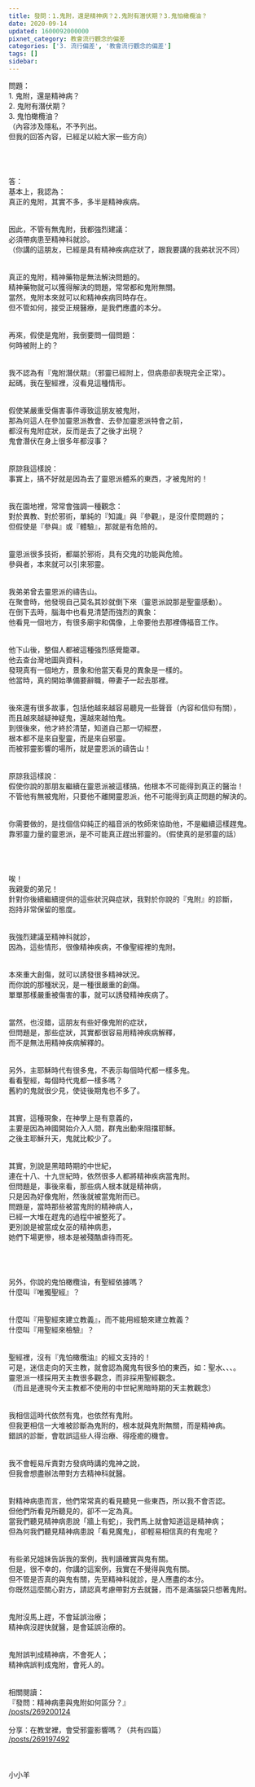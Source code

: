 ```yaml
---
title: 發問：1.鬼附，還是精神病？2.鬼附有潛伏期？3.鬼怕橄欖油？
date: 2020-09-14
updated: 1600092000000
pixnet_category: 教會流行觀念的偏差
categories: ['3. 流行偏差', '教會流行觀念的偏差']
tags: []
sidebar: 
---
```


<div>問題：</div>
<div>1.<span style="white-space:pre"> </span>鬼附，還是精神病？</div>
<div>2.<span style="white-space:pre"> </span>鬼附有潛伏期？</div>
<div>3.<span style="white-space:pre"> </span>鬼怕橄欖油？</div>
<div>（內容涉及隱私，不予列出。</div>
<div>但我的回答內容，已經足以給大家一些方向）</div>
<div> </div>
<div> </div>
<div> </div>
<div> </div>
<div>答：</div>
<div>基本上，我認為：</div>
<div>真正的鬼附，其實不多，多半是精神疾病。</div>
<div> </div>
<div> </div>
<div>因此，不管有無鬼附，我都強烈建議：</div>
<div>必須帶病患至精神科就診。</div>
<div>（你講的這朋友，已經是具有精神疾病症狀了，跟我要講的我弟狀況不同）</div>
<div> </div>
<div> </div>
<div>真正的鬼附，精神藥物是無法解決問題的。</div>
<div>精神藥物就可以獲得解決的問題，常常都和鬼附無關。</div>
<div>當然，鬼附本來就可以和精神疾病同時存在。</div>
<div>但不管如何，接受正規醫療，是我們應盡的本分。</div>
<div> </div>
<div> </div>
<div>再來，假使是鬼附，我倒要問一個問題：</div>
<div>何時被附上的？</div>
<div> </div>
<div> </div>
<div>我不認為有『鬼附潛伏期』（邪靈已經附上，但病患卻表現完全正常）。</div>
<div>起碼，我在聖經裡，沒看見這種情形。</div>
<div> </div>
<div> </div>
<div>假使某嚴重受傷害事件導致這朋友被鬼附，</div>
<div>那為何這人在參加靈恩派教會、去參加靈恩派特會之前，</div>
<div>都沒有鬼附症狀，反而是去了之後才出現？</div>
<div>鬼會潛伏在身上很多年都沒事？</div>
<div> </div>
<div> </div>
<div>原諒我這樣說：</div>
<div>事實上，搞不好就是因為去了靈恩派體系的東西，才被鬼附的！</div>
<div> </div>
<div> </div>
<div>我在園地裡，常常會強調一種觀念：</div>
<div>對於異教、對於邪術，單純的『知識』與『參觀』，是沒什麼問題的；</div>
<div>但假使是『參與』或『體驗』，那就是有危險的。</div>
<div> </div>
<div> </div>
<div>靈恩派很多技術，都屬於邪術，具有交鬼的功能與危險。</div>
<div>參與者，本來就可以引來邪靈。</div>
<div> </div>
<div> </div>
<div>我弟弟曾去靈恩派的禱告山。</div>
<div>在聚會時，他發現自己莫名其妙就倒下來（靈恩派說那是聖靈感動）。</div>
<div>在倒下去時，腦海中也看見清楚而強烈的異象：</div>
<div>他看見一個地方，有很多廟宇和偶像，上帝要他去那裡傳福音工作。</div>
<div> </div>
<div> </div>
<div>他下山後，整個人都被這種強烈感覺籠罩。</div>
<div>他去查台灣地圖與資料，</div>
<div>發現真有一個地方，景象和他當天看見的異象是一樣的。</div>
<div>他當時，真的開始準備要辭職，帶妻子一起去那裡。</div>
<div> </div>
<div> </div>
<div>後來還有很多故事，包括他越來越容易聽見一些聲音（內容和信仰有關），</div>
<div>而且越來越疑神疑鬼，還越來越怕鬼。</div>
<div>到很後來，他才終於清楚，知道自己那一切經歷，</div>
<div>根本都不是來自聖靈，而是來自邪靈。</div>
<div>而被邪靈影響的場所，就是靈恩派的禱告山！</div>
<div> </div>
<div> </div>
<div>原諒我這樣說：</div>
<div>假使你說的那朋友繼續在靈恩派被這樣搞，他根本不可能得到真正的醫治！</div>
<div>不管他有無被鬼附，只要他不離開靈恩派，他不可能得到真正問題的解決的。</div>
<div> </div>
<div> </div>
<div>你需要做的，是找個信仰純正的福音派的牧師來協助他，不是繼續這樣趕鬼。</div>
<div>靠邪靈力量的靈恩派，是不可能真正趕出邪靈的。（假使真的是邪靈的話）</div>
<div> </div>
<div> </div>
<div> </div>
<div> </div>
<div>唉！</div>
<div>我親愛的弟兄！</div>
<div>針對你後續繼續提供的這些狀況與症狀，我對於你說的『鬼附』的診斷，</div>
<div>抱持非常保留的態度。</div>
<div> </div>
<div> </div>
<div>我強烈建議至精神科就診，</div>
<div>因為，這些情形，很像精神疾病，不像聖經裡的鬼附。</div>
<div> </div>
<div> </div>
<div>本來重大創傷，就可以誘發很多精神狀況。</div>
<div>而你說的那種狀況，是一種很嚴重的創傷。</div>
<div>單單那樣嚴重被傷害的事，就可以誘發精神疾病了。</div>
<div> </div>
<div> </div>
<div>當然，也沒錯，這朋友有些好像鬼附的症狀，</div>
<div>但問題是，那些症狀，其實都很容易用精神疾病解釋，</div>
<div>而不是無法用精神疾病解釋的。</div>
<div> </div>
<div> </div>
<div>另外，主耶穌時代有很多鬼，不表示每個時代都一樣多鬼。</div>
<div>看看聖經，每個時代鬼都一樣多嗎？</div>
<div>舊約的鬼就很少見，使徒後期鬼也不多了。</div>
<div> </div>
<div> </div>
<div>其實，這種現象，在神學上是有意義的，</div>
<div>主要是因為神國開始介入人間，群鬼出動來阻擋耶穌。</div>
<div>之後主耶穌升天，鬼就比較少了。</div>
<div> </div>
<div> </div>
<div>其實，別說是黑暗時期的中世紀，</div>
<div>連在十八、十九世紀時，依然很多人都將精神疾病當鬼附。</div>
<div>但問題是，事後來看，那些病人根本就是精神病，</div>
<div>只是因為好像鬼附，然後就被當鬼附而已。</div>
<div>問題是，當時那些被當鬼附的精神病人，</div>
<div>已經一大堆在趕鬼的過程中被整死了。</div>
<div>更別說是被當成女巫的精神病患，</div>
<div>她們下場更慘，根本是被殘酷虐待而死。</div>
<div> </div>
<div> </div>
<div> </div>
<div> </div>
<div>另外，你說的鬼怕橄欖油，有聖經依據嗎？</div>
<div>什麼叫『唯獨聖經』？</div>
<div> </div>
<div> </div>
<div>什麼叫『用聖經來建立教義』，而不能用經驗來建立教義？</div>
<div>什麼叫『用聖經來檢驗』？</div>
<div> </div>
<div> </div>
<div>聖經裡，沒有『鬼怕橄欖油』的經文支持的！</div>
<div>可是，迷信走向的天主教，就會認為魔鬼有很多怕的東西，如：聖水、、、。</div>
<div>靈恩派一樣採用天主教很多觀念，而非採用聖經觀念。</div>
<div>（而且是連現今天主教都不使用的中世紀黑暗時期的天主教觀念）</div>
<div> </div>
<div> </div>
<div>我相信這時代依然有鬼，也依然有鬼附。</div>
<div>但我更相信一大堆被診斷為鬼附的，根本就與鬼附無關，而是精神病。</div>
<div>錯誤的診斷，會耽誤這些人得治療、得痊癒的機會。</div>
<div> </div>
<div> </div>
<div>我不會輕易斥責對方發病時講的鬼神之說，</div>
<div>但我會想盡辦法帶對方去精神科就醫。</div>
<div> </div>
<div> </div>
<div>對精神病患而言，他們常常真的看見聽見一些東西，所以我不會否認。</div>
<div>但他們所看見所聽見的，卻不一定為真。</div>
<div>當我們聽見精神病患說「牆上有蛇」，我們馬上就會知道這是精神病；</div>
<div>但為何我們聽見精神病患說「看見魔鬼」，卻輕易相信真的有鬼呢？</div>
<div> </div>
<div> </div>
<div>有些弟兄姐妹告訴我的案例，我判讀確實與鬼有關。</div>
<div>但是，很不幸的，你講的這案例，我實在不覺得與鬼有關。</div>
<div>但不管是否真的與鬼有關，先至精神科就診，是人應盡的本分。</div>
<div>你既然這麼關心對方，請認真考慮帶對方去就醫，而不是滿腦袋只想著鬼附。</div>
<div> </div>
<div> </div>
<div>鬼附沒馬上趕，不會延誤治療；</div>
<div>精神病沒趕快就醫，是會延誤治療的。</div>
<div> </div>
<div> </div>
<div>鬼附誤判成精神病，不會死人；</div>
<div>精神病誤判成鬼附，會死人的。</div>
<div> </div>
<div> </div>
<div>相關閱讀：</div>
<div>『發問：精神病患與鬼附如何區分？』</div>
<a href="/posts/269200124" target="_blank">/posts/269200124</a>
<div> </div>
<div>分享：在教堂裡，會受邪靈影響嗎？（共有四篇）</div>
<a href="/posts/269197492" target="_blank">/posts/269197492</a>
<div> </div>
<div> </div>
<div> </div>
<div>小小羊</div>
